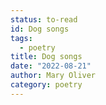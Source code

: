 ```yaml
---
status: to-read
id: Dog songs
tags:
  - poetry
title: Dog songs
date: "2022-08-21"
author: Mary Oliver
category: poetry
---
```

